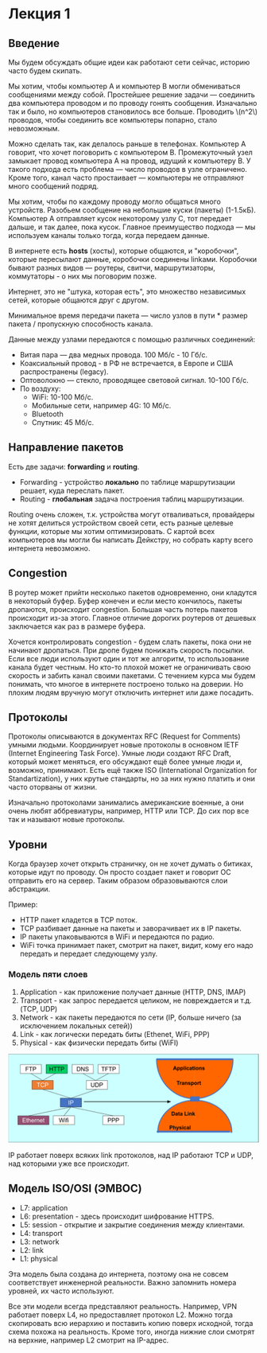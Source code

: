 # Лекция 1

## Введение

Мы будем обсуждать общие идеи как работают сети сейчас, историю часто будем скипать.

Мы хотим, чтобы компьютер A и компьютер B могли обмениваться сообщениями между собой.
Простейшее решение задачи — соединить два компьютера проводом и по проводу гонять сообщения.
Изначально так и было, но компьютеров становилось все больше.
Проводить \\(n^2\\) проводов, чтобы соединить все компьютеры попарно, стало невозможным.

Можно сделать так, как делалось раньше в телефонах.
Компьютер A говорит, что хочет поговорить с компьютером B.
Промежуточный узел замыкает провод компьютера A на провод, идущий к компьютеру B.
У такого подхода есть проблема — число проводов в узле ограничено.
Кроме того, канал часто простаивает — компьютеры не отправляют много сообщений подряд.

Мы хотим, чтобы по каждому проводу могло общаться много устройств. 
Разобьем сообщение на небольшие куски (пакеты) (1-1.5кБ).
Компьютер A отправляет кусок некоторому узлу C, тот передает дальше, и так далее, пока кусок.
Главное преимущество подхода — мы используем каналы только тогда, когда передаем данные.

В интернете есть **hosts** (хосты), которые общаются, и "коробочки", которые пересылают данные, коробочки соединены linkами.
Коробочки бывают разных видов — роутеры, свитчи, маршрутизаторы, коммутаторы - о них мы поговорим позже.

Интернет, это не "штука, которая есть", это множество независимых сетей, которые общаются друг с другом.

Минимальное время передачи пакета — число узлов в пути * размер пакета / пропускную способность канала.

Данные между узлами передаются с помощью различных соединений:
- Витая пара — два медных провода. 100 Мб/с - 10 Гб/с.
- Коаксиальный провод - в РФ не встречается, в Европе и США распространены (legacy).
- Оптоволокно — стекло, проводящее световой сигнал. 10-100 Гб/с.
- По воздуху:
  - WiFi: 10-100 Мб/с.
  - Мобильные сети, например 4G: 10 Мб/с.
  - Bluetooth
  - Спутник: 45 Мб/с.

## Направление пакетов

Есть две задачи: **forwarding** и **routing**.
- Forwarding - устройство __локально__ по таблице маршрутизации решает, куда переслать пакет.
- Routing - __глобальная__ задача построения таблиц маршрутизации.

Routing очень сложен, т.к. устройства могут отваливаться, провайдеры не хотят делиться устройством своей сети, есть разные целевые функции, которые мы хотим оптимизировать.
С картой всех компьютеров мы могли бы написать Дейкстру, но собрать карту всего интернета невозможно.

## Congestion

В роутер может прийти несколько пакетов одновременно, они кладутся в некоторый буфер.
Буфер конечен и если место кончилось, пакеты дропаются, происходит congestion.
Большая часть потерь пакетов происходит из-за этого.
Главное отличие дорогих роутеров от дешевых заключается как раз в размере буфера.

Хочется контролировать congestion - будем слать пакеты, пока они не начинают дропаться.
При дропе будем понижать скорость посылки.
Если все люди используют один и тот же алгоритм, то использование канала будет честным.
Но кто-то плохой может не ограничивать свою скорость и забить канал своими пакетами.
С течением курса мы будем понимать, что многое в интернете построено только на доверии.
Но плохим людям вручную могут отключить интернет или даже посадить.

## Протоколы

Протоколы описываются в документах RFC (Request for Comments) умными людьми.
Координирует новые протоколы в основном IETF (Internet Engineering Task Force).
Умные люди создают RFC Draft, который может меняться, его обсуждают ещё более умные люди и, возможно, принимают.
Есть ещё также ISO (International Organization for Standartization), у них крутые стандарты, но за них нужно платить и они часто оторваны от жизни.

Изначально протоколами занимались американские военные, а они очень любят аббревиатуры, например, HTTP или TCP. До сих пор все так и называют новые протоколы.

## Уровни

Когда браузер хочет открыть страничку, он не хочет думать о битиках, которые идут по проводу.
Он просто создает пакет и говорит ОС отправить его на сервер.
Таким образом образовываются слои абстракции.

Пример:
- HTTP пакет кладется в TCP поток.
- TCP разбивает данные на пакеты и заворачивает их в IP пакеты.
- IP пакеты упаковываются в WiFi и передаются по радио.
- WiFi точка принимает пакет, смотрит на пакет, видит, кому его надо передать и передает следующему узлу.

### Модель пяти слоев

1. Application - как приложение получает данные (HTTP, DNS, IMAP)
1. Transport - как запрос передается целиком, не повреждается и т.д. (TCP, UDP)
1. Network - как пакеты передаются по сети (IP, больше ничего (за исключением локальных сетей))
1. Link - как логически передать биты (Ethenet, WiFi, PPP)
1. Physical - как физически передать биты (WiFI)

![hourglass](img/hourglass.png)

IP работает поверх всяких link протоколов, над IP работают TCP и UDP, над которыми уже все происходит.

## Модель ISO/OSI (ЭМВОС)

- L7: application
- L6: presentation - здесь происходит шифрование HTTPS.
- L5: session - открытие и закрытие соединения между клиентами.
- L4: transport
- L3: network
- L2: link
- L1: physical

Эта модель была создана до интернета, поэтому она не совсем соответствует инженерной реальности.
Важно запомнить номера уровней, их часто используют.

Все эти модели всегда представляют реальность.
Например, VPN работает поверх L4, но предоставляет протокол L2.
Можно тогда скопировать всю иерархию и поставить копию поверх исходной, тогда схема похожа на реальность.
Кроме того, иногда нижние слои смотрят на верхние, например L2 смотрит на IP-адрес.